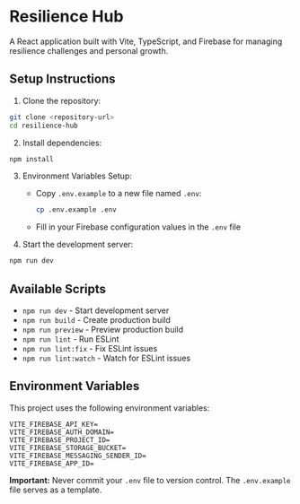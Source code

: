# Resilience Hub

A React application built with Vite, TypeScript, and Firebase for managing resilience challenges and personal growth.

## Setup Instructions

1. Clone the repository:
```bash
git clone <repository-url>
cd resilience-hub
```

2. Install dependencies:
```bash
npm install
```

3. Environment Variables Setup:
   - Copy `.env.example` to a new file named `.env`:
     ```bash
     cp .env.example .env
     ```
   - Fill in your Firebase configuration values in the `.env` file

4. Start the development server:
```bash
npm run dev
```

## Available Scripts

- `npm run dev` - Start development server
- `npm run build` - Create production build
- `npm run preview` - Preview production build
- `npm run lint` - Run ESLint
- `npm run lint:fix` - Fix ESLint issues
- `npm run lint:watch` - Watch for ESLint issues

## Environment Variables

This project uses the following environment variables:

```env
VITE_FIREBASE_API_KEY=
VITE_FIREBASE_AUTH_DOMAIN=
VITE_FIREBASE_PROJECT_ID=
VITE_FIREBASE_STORAGE_BUCKET=
VITE_FIREBASE_MESSAGING_SENDER_ID=
VITE_FIREBASE_APP_ID=
```

**Important:** Never commit your `.env` file to version control. The `.env.example` file serves as a template. 